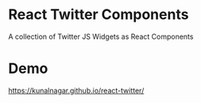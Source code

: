 # React Twitter Components

A collection of Twitter JS Widgets as React Components

# Demo

https://kunalnagar.github.io/react-twitter/
